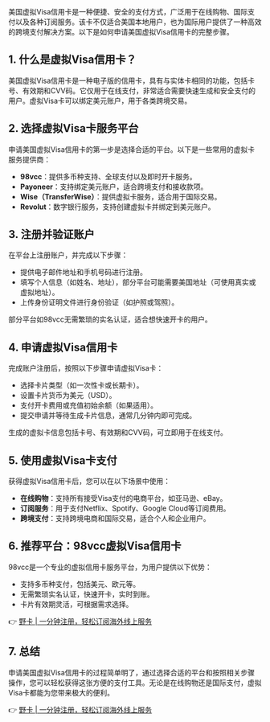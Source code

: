 美国虚拟Visa信用卡是一种便捷、安全的支付方式，广泛用于在线购物、国际支付以及各种订阅服务。该卡不仅适合美国本地用户，也为国际用户提供了一种高效的跨境支付解决方案。以下是如何申请美国虚拟Visa信用卡的完整步骤。

## 1. 什么是虚拟Visa信用卡？

美国虚拟Visa信用卡是一种电子版的信用卡，具有与实体卡相同的功能，包括卡号、有效期和CVV码。它仅用于在线支付，非常适合需要快速生成和安全支付的用户。虚拟Visa卡可以绑定美元账户，用于各类跨境交易。

## 2. 选择虚拟Visa卡服务平台

申请美国虚拟Visa信用卡的第一步是选择合适的平台。以下是一些常用的虚拟卡服务提供商：

- **98vcc**：提供多币种支持、全球支付以及即时开卡服务。
- **Payoneer**：支持绑定美元账户，适合跨境支付和接收款项。
- **Wise（TransferWise）**：提供虚拟卡服务，适合用于国际交易。
- **Revolut**：数字银行服务，支持创建虚拟卡并绑定到美元账户。

## 3. 注册并验证账户

在平台上注册账户，并完成以下步骤：

- 提供电子邮件地址和手机号码进行注册。
- 填写个人信息（如姓名、地址），部分平台可能需要美国地址（可使用真实或虚拟地址）。
- 上传身份证明文件进行身份验证（如护照或驾照）。

部分平台如98vcc无需繁琐的实名认证，适合想快速开卡的用户。

## 4. 申请虚拟Visa信用卡

完成账户注册后，按照以下步骤申请虚拟Visa卡：

- 选择卡片类型（如一次性卡或长期卡）。
- 设置卡片货币为美元（USD）。
- 支付开卡费用或充值初始余额（如果适用）。
- 提交申请并等待生成卡片信息，通常几分钟内即可完成。

生成的虚拟卡信息包括卡号、有效期和CVV码，可立即用于在线支付。

## 5. 使用虚拟Visa卡支付

获得虚拟Visa信用卡后，您可以在以下场景中使用：

- **在线购物**：支持所有接受Visa支付的电商平台，如亚马逊、eBay。
- **订阅服务**：用于支付Netflix、Spotify、Google Cloud等订阅费用。
- **跨境支付**：支持跨境电商和国际交易，适合个人和企业用户。

## 6. 推荐平台：98vcc虚拟Visa信用卡

98vcc是一个专业的虚拟信用卡服务平台，为用户提供以下优势：

- 支持多币种支付，包括美元、欧元等。
- 无需繁琐实名认证，快速开卡，实时到账。
- 卡片有效期灵活，可根据需求选择。

👉 [野卡 | 一分钟注册，轻松订阅海外线上服务](https://bit.ly/bewildcard)

## 7. 总结

申请美国虚拟Visa信用卡的过程简单明了，通过选择合适的平台和按照相关步骤操作，您可以轻松获得这张方便的支付工具。无论是在线购物还是国际支付，虚拟Visa卡都能为您带来极大的便利。

👉 [野卡 | 一分钟注册，轻松订阅海外线上服务](https://bit.ly/bewildcard)